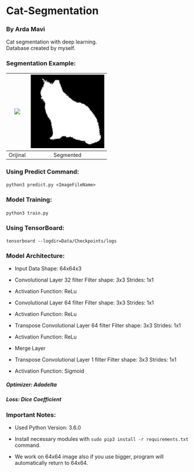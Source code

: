 # Cat-Segmentation
### By Arda Mavi

Cat segmentation with deep learning.<br/>
Database created by myself.

### Segmentation Example:
|<img src="/Data/Train_Data/input/cat.78.jpg" width="200">|<img src="Data/Train_Data/mask/mask_cat.78.jpg" width="200">|
|:-:|:-:|
| Orijinal | Segmented |


### Using Predict Command:
`python3 predict.py <ImageFileName>`

### Model Training:
`python3 train.py`

### Using TensorBoard:
`tensorboard --logdir=Data/Checkpoints/logs`

### Model Architecture:
- Input Data
Shape: 64x64x3

- Convolutional Layer
32 filter
Filter shape: 3x3
Strides: 1x1

- Activation
Function: ReLu

- Convolutional Layer
64 filter
Filter shape: 3x3
Strides: 1x1

- Activation
Function: ReLu

- Transpose Convolutional Layer
64 filter
Filter shape: 3x3
Strides: 1x1

- Activation
Function: ReLu

- Merge Layer

- Transpose Convolutional Layer
1 filter
Filter shape: 3x3
Strides: 1x1

- Activation
Function: Sigmoid

##### Optimizer: Adadelta
##### Loss: Dice Coefficient

### Important Notes:
- Used Python Version: 3.6.0

- Install necessary modules with `sudo pip3 install -r requirements.txt` command.

- We work on 64x64 image also if you use bigger, program will automatically return to 64x64.
